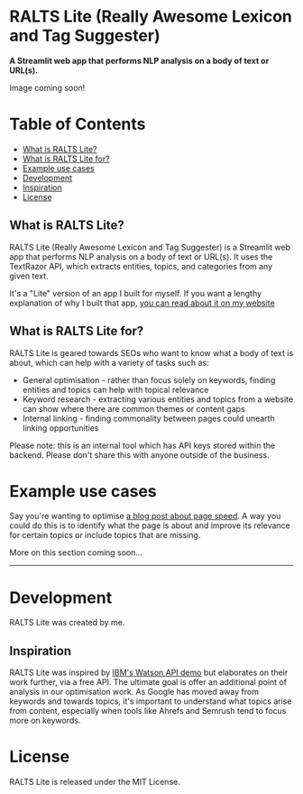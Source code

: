 # RALTS Lite (Really Awesome Lexicon and Tag Suggester)

**A Streamlit web app that performs NLP analysis on a body of text or URL(s).**

Image coming soon!

# Table of Contents
 - [What is RALTS Lite?](#what-is-ralts)
 - [What is RALTS Lite for?](#what-is-ralts-for)
 - [Example use cases](#example-use-cases)
 - [Development](#development)
 - [Inspiration](#inspiration)
 - [License](#license)

## What is RALTS Lite?

RALTS Lite (Really Awesome Lexicon and Tag Suggester) is a Streamlit web app that performs NLP analysis on a body of text or URL(s). It uses the TextRazor API, which extracts entities, topics, and categories from any given text.

It's a "Lite" version of an app I built for myself. If you want a lengthy explanation of why I built that app, [you can read about it on my website](https://lukealexdavis.co.uk/posts/introducing-ralts/)

## What is RALTS Lite for?

RALTS Lite is geared towards SEOs who want to know what a body of text is about, which can help with a variety of tasks such as:

 - General optimisation - rather than focus solely on keywords, finding entities and topics can help with topical relevance
 - Keyword research - extracting various entities and topics from a website can show where there are common themes or content gaps 
 - Internal linking - finding commonality between pages could unearth linking opportunities

Please note: this is an internal tool which has API keys stored within the backend. Please don't share this with anyone outside of the business.

# Example use cases

Say you're wanting to optimise [a blog post about page speed](https://www.impressiondigital.com/blog/page-speed/). A way you could do this is to identify what the page is about and improve its relevance for certain topics or include topics that are missing.

More on this section coming soon...

----------------------------------

# Development

RALTS Lite was created by me.

## Inspiration

RALTS Lite was inspired by [IBM's Watson API demo](https://www.ibm.com/demos/live/natural-language-understanding/self-service/home) but elaborates on their work further, via a free API. The ultimate goal is offer an additional point of analysis in our optimisation work. As Google has moved away from keywords and towards topics, it's important to understand what topics arise from content, especially when tools like Ahrefs and Semrush tend to focus more on keywords.

# License

RALTS Lite is released under the MIT License.
